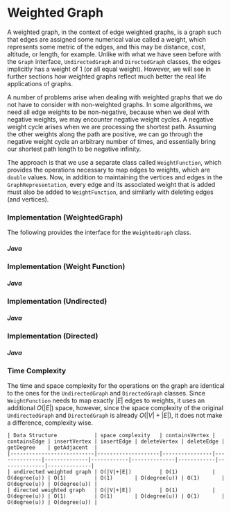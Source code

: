 # Weighted Graph

A weighted graph, in the context of edge weighted graphs, is a graph such that edges are assigned 
some numerical value called a weight, which represents some metric of the edges, and this may be 
distance, cost, altitude, or length, for example. Unlike with what we have seen before with the 
`Graph` interface, `UndirectedGraph` and `DirectedGraph` classes, the edges implicitly has a 
weight of 1 (or all equal weight). However, we will see in further sections how weighted graphs 
reflect much better the real life applications of graphs.

A number of problems arise when dealing with weighted graphs that we do not have to consider with
non-weighted graphs. In some algorithms, we need all edge weights to be non-negative, because when
we deal with negative weights, we may encounter negative weight cycles. A negative weight cycle
arises when we are processing the shortest path. Assuming the other weights along the path are 
positive, we can go through the negative weight cycle an arbitrary number of times, and essentially 
bring our shortest path length to be negative infinity.

The approach is that we use a separate class called `WeightFunction`, which provides the operations
necessary to map edges to weights, which are `double` values. Now, in addition to maintaining the 
vertices and edges in the `GraphRepresentation`, every edge and its associated weight that is added 
must also be added to `WeightFunction`, and similarly with deleting edges (and vertices).

### Implementation (WeightedGraph)

The following provides the interface for the `WeightedGraph` class.

##### Java

<script src="https://gist.github.com/eliucs/1a699868c907146e7dc385aa7889e5dd.js"></script>

### Implementation (Weight Function)

##### Java

<script src="https://gist.github.com/eliucs/bbb95b9a1e5e9aa480a0f301080774ff.js"></script>

### Implementation (Undirected)

##### Java

<script src="https://gist.github.com/eliucs/27a866d3ae33b95f114223ab2920ca2e.js"></script>

### Implementation (Directed)

##### Java

<script src="https://gist.github.com/eliucs/35bd7ca3a231673d342e5e201a9f34d9.js"></script>

### Time Complexity

The time and space complexity for the operations on the graph are identical to the ones for the `UndirectedGraph` and `DirectedGraph` classes. Since `WeightFunction` needs to map exactly $|E|$
edges to weights, it uses an additional $O(|E|)$ space, however, since the space complexity of 
the original `UndirectedGraph` and `DirectedGraph` is already $O(|V|+|E|)$, it does not make a 
difference, complexity wise.

```
| Data Structure            | space complexity   | containsVertex | containsEdge | insertVertex | insertEdge | deleteVertex | deleteEdge | getDegree    | getAdjacent  |
|---------------------------|--------------------|----------------|--------------|--------------|------------|--------------|------------|--------------|--------------|
| undirected weighted graph | O(|V|+|E|)         | O(1)           | O(degree(u)) | O(1)         | O(1)       | O(degree(u)) | O(1)       | O(degree(u)) | O(degree(u)) |
| directed weighted graph   | O(|V|+|E|)         | O(1)           | O(degree(u)) | O(1)         | O(1)       | O(degree(u)) | O(1)       | O(degree(u)) | O(degree(u)) |
```
